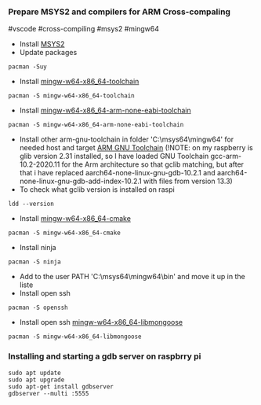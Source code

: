 ### Prepare MSYS2 and compilers for ARM Cross-compaling

#vscode #cross-compiling #msys2 #mingw64

- Install [MSYS2](https://github.com/msys2/msys2-installer/releases/download/2024-01-13/msys2-x86_64-20240113.exe)
- Update packages
```
pacman -Suy
```
- Install [mingw-w64-x86_64-toolchain](https://packages.msys2.org/groups/mingw-w64-x86_64-toolchain)
```
pacman -S mingw-w64-x86_64-toolchain
```
- Install [mingw-w64-x86_64-arm-none-eabi-toolchain](https://packages.msys2.org/groups/mingw-w64-x86_64-arm-none-eabi-toolchain)
```
pacman -S mingw-w64-x86_64-arm-none-eabi-toolchain
```
- Install other arm-gnu-toolchain in folder 'C:\\msys64\\mingw64' for needed host and target [ARM GNU Toolchain](https://developer.arm.com/downloads/-/arm-gnu-toolchain-downloads) (!NOTE: on my raspberry is glib version 2.31 installed, so I have loaded GNU Toolchain gcc-arm-10.2-2020.11 for the Arm architecture so that gclib matching, but after that i have replaced aarch64-none-linux-gnu-gdb-10.2.1 and aarch64-none-linux-gnu-gdb-add-index-10.2.1 with files from version 13.3)
- To check what gclib version is installed on raspi
```
ldd --version
```
- Install [mingw-w64-x86_64-cmake](https://packages.msys2.org/package/mingw-w64-x86_64-cmake?repo=mingw64)
```
pacman -S mingw-w64-x86_64-cmake
```
- Install ninja
```
pacman -S ninja
```
- Add to the user PATH 'C:\\msys64\\mingw64\\bin' and move it up in the liste
- Install open ssh
```
pacman -S openssh
```
- Install open ssh [mingw-w64-x86_64-libmongoose](https://packages.msys2.org/package/mingw-w64-x86_64-libmongoose?repo=mingw64)
```
pacman -S mingw-w64-x86_64-libmongoose
```

### Installing and starting a gdb server on raspbrry pi
```
sudo apt update
sudo apt upgrade
sudo apt-get install gdbserver
gdbserver --multi :5555
```



